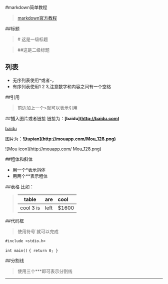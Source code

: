 #markdown简单教程
> [markdown官方教程](http://wowubuntu.com/markdown/#list)

##标题
> \# 这是一级标题

> \##这是二级标题

## 列表
- 无序列表使用*或者-，
- 有序列表使用1 2 3,注意数字和内容之间有一个空格

##引用
>前边加上一个>就可以表示引用

##插入图片或者链接
链接为：**\[baidu](http://baidu.com)**

[baidu](http://baidu.com)

图片为：**\!\[tupian](http://mouapp.com/Mou_128.png)**

![Mou icon](http://mouapp.com/
Mou_128.png)

##粗体和斜体
- 用一个*表示斜体
- 用两个**表示粗体

##表格
比如：

> |table        |are        |cool       |
> |-------------|:----------|:----------|
> |cool 3 is    |left       |$1600      |

##代码框
> 使用符号`就可以完成

`#include <stdio.h>`

`int main()`
`{
    return 0;
}`

##分割线
> 使用三个***即可表示分割线

***

